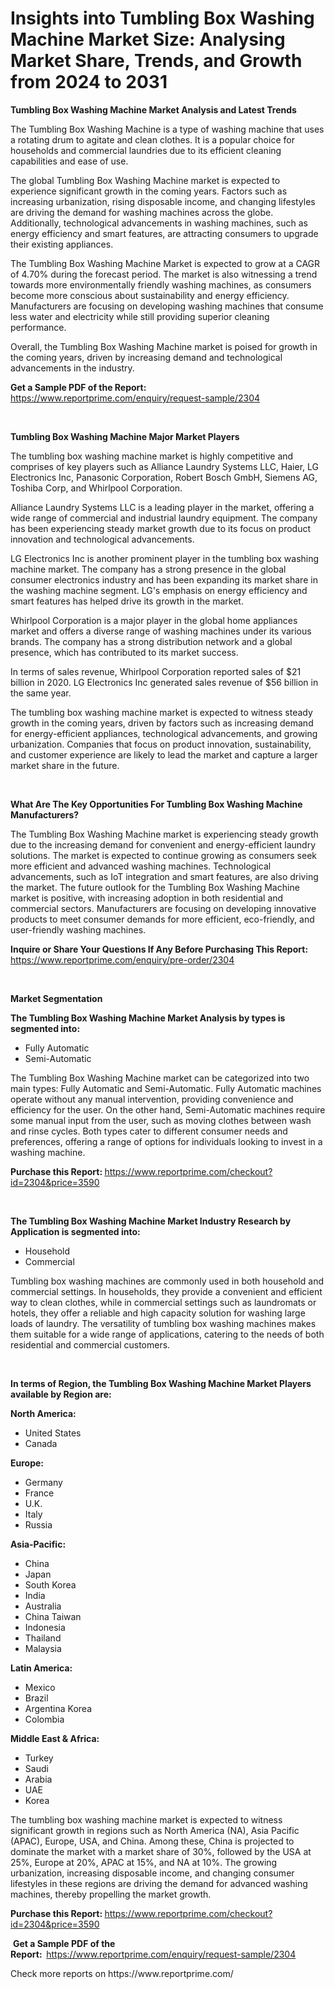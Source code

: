 <p><h1>Insights into Tumbling Box Washing Machine Market Size: Analysing Market Share, Trends, and Growth from 2024 to 2031</h1></p><p><strong>Tumbling Box Washing Machine Market Analysis and Latest Trends</strong></p>
<p><p>The Tumbling Box Washing Machine is a type of washing machine that uses a rotating drum to agitate and clean clothes. It is a popular choice for households and commercial laundries due to its efficient cleaning capabilities and ease of use.</p><p>The global Tumbling Box Washing Machine market is expected to experience significant growth in the coming years. Factors such as increasing urbanization, rising disposable income, and changing lifestyles are driving the demand for washing machines across the globe. Additionally, technological advancements in washing machines, such as energy efficiency and smart features, are attracting consumers to upgrade their existing appliances.</p><p>The Tumbling Box Washing Machine Market is expected to grow at a CAGR of 4.70% during the forecast period. The market is also witnessing a trend towards more environmentally friendly washing machines, as consumers become more conscious about sustainability and energy efficiency. Manufacturers are focusing on developing washing machines that consume less water and electricity while still providing superior cleaning performance.</p><p>Overall, the Tumbling Box Washing Machine market is poised for growth in the coming years, driven by increasing demand and technological advancements in the industry.</p></p>
<p><strong>Get a Sample PDF of the Report:&nbsp;</strong> <a href="https://www.reportprime.com/enquiry/request-sample/2304">https://www.reportprime.com/enquiry/request-sample/2304</a></p>
<p>&nbsp;</p>
<p><strong>Tumbling Box Washing Machine Major Market Players</strong></p>
<p><p>The tumbling box washing machine market is highly competitive and comprises of key players such as Alliance Laundry Systems LLC, Haier, LG Electronics Inc, Panasonic Corporation, Robert Bosch GmbH, Siemens AG, Toshiba Corp, and Whirlpool Corporation. </p><p>Alliance Laundry Systems LLC is a leading player in the market, offering a wide range of commercial and industrial laundry equipment. The company has been experiencing steady market growth due to its focus on product innovation and technological advancements.</p><p>LG Electronics Inc is another prominent player in the tumbling box washing machine market. The company has a strong presence in the global consumer electronics industry and has been expanding its market share in the washing machine segment. LG's emphasis on energy efficiency and smart features has helped drive its growth in the market.</p><p>Whirlpool Corporation is a major player in the global home appliances market and offers a diverse range of washing machines under its various brands. The company has a strong distribution network and a global presence, which has contributed to its market success.</p><p>In terms of sales revenue, Whirlpool Corporation reported sales of $21 billion in 2020. LG Electronics Inc generated sales revenue of $56 billion in the same year.</p><p>The tumbling box washing machine market is expected to witness steady growth in the coming years, driven by factors such as increasing demand for energy-efficient appliances, technological advancements, and growing urbanization. Companies that focus on product innovation, sustainability, and customer experience are likely to lead the market and capture a larger market share in the future.</p></p>
<p>&nbsp;</p>
<p><strong>What Are The Key Opportunities For Tumbling Box Washing Machine Manufacturers?</strong></p>
<p><p>The Tumbling Box Washing Machine market is experiencing steady growth due to the increasing demand for convenient and energy-efficient laundry solutions. The market is expected to continue growing as consumers seek more efficient and advanced washing machines. Technological advancements, such as IoT integration and smart features, are also driving the market. The future outlook for the Tumbling Box Washing Machine market is positive, with increasing adoption in both residential and commercial sectors. Manufacturers are focusing on developing innovative products to meet consumer demands for more efficient, eco-friendly, and user-friendly washing machines.</p></p>
<p><strong>Inquire or Share Your Questions If Any Before Purchasing This Report:</strong> <a href="https://www.reportprime.com/enquiry/pre-order/2304">https://www.reportprime.com/enquiry/pre-order/2304</a></p>
<p>&nbsp;</p>
<p><strong>Market Segmentation</strong></p>
<p><strong>The Tumbling Box Washing Machine Market Analysis by types is segmented into:</strong></p>
<p><ul><li>Fully Automatic</li><li>Semi-Automatic</li></ul></p>
<p><p>The Tumbling Box Washing Machine market can be categorized into two main types: Fully Automatic and Semi-Automatic. Fully Automatic machines operate without any manual intervention, providing convenience and efficiency for the user. On the other hand, Semi-Automatic machines require some manual input from the user, such as moving clothes between wash and rinse cycles. Both types cater to different consumer needs and preferences, offering a range of options for individuals looking to invest in a washing machine.</p></p>
<p><strong>Purchase this Report:&nbsp;</strong><a href="https://www.reportprime.com/checkout?id=2304&price=3590">https://www.reportprime.com/checkout?id=2304&price=3590</a></p>
<p>&nbsp;</p>
<p><strong>The Tumbling Box Washing Machine Market Industry Research by Application is segmented into:</strong></p>
<p><ul><li>Household</li><li>Commercial</li></ul></p>
<p><p>Tumbling box washing machines are commonly used in both household and commercial settings. In households, they provide a convenient and efficient way to clean clothes, while in commercial settings such as laundromats or hotels, they offer a reliable and high capacity solution for washing large loads of laundry. The versatility of tumbling box washing machines makes them suitable for a wide range of applications, catering to the needs of both residential and commercial customers.</p></p>
<p>&nbsp;</p>
<p><strong>In terms of Region, the Tumbling Box Washing Machine Market Players available by Region are:</strong></p>
<p>
    <p> <strong> North America: </strong>
        <ul>
            <li>United States</li>
            <li>Canada</li>
        </ul>
        </p> 
    <p> <strong> Europe: </strong>
        <ul>
            <li>Germany</li>
            <li>France</li>
            <li>U.K.</li>
            <li>Italy</li>
            <li>Russia</li>
        </ul>
        </p> 
    <p> <strong> Asia-Pacific: </strong>
        <ul>
            <li>China</li>
            <li>Japan</li>
            <li>South Korea</li>
            <li>India</li>
            <li>Australia</li>
            <li>China Taiwan</li>
            <li>Indonesia</li>
            <li>Thailand</li>
            <li>Malaysia</li>
        </ul>
        </p> 
    <p> <strong> Latin America: </strong>
        <ul>
            <li>Mexico</li>
            <li>Brazil</li>
            <li>Argentina Korea</li>
            <li>Colombia</li>
        </ul>
        </p> 
    <p> <strong> Middle East & Africa: </strong>
        <ul>
            <li>Turkey</li>
            <li>Saudi</li>
            <li>Arabia</li>
            <li>UAE</li>
            <li>Korea</li>
        </ul>
    </p>
    </p>
<p><p>The tumbling box washing machine market is expected to witness significant growth in regions such as North America (NA), Asia Pacific (APAC), Europe, USA, and China. Among these, China is projected to dominate the market with a market share of 30%, followed by the USA at 25%, Europe at 20%, APAC at 15%, and NA at 10%. The growing urbanization, increasing disposable income, and changing consumer lifestyles in these regions are driving the demand for advanced washing machines, thereby propelling the market growth.</p></p>
<p><strong>Purchase this Report: </strong><a href="https://www.reportprime.com/checkout?id=2304&price=3590">https://www.reportprime.com/checkout?id=2304&price=3590</a></p>
<p>&nbsp;<strong>Get a Sample PDF of the Report:&nbsp;&nbsp;</strong><a href="https://www.reportprime.com/enquiry/request-sample/2304">https://www.reportprime.com/enquiry/request-sample/2304</a></p>
<p><strong></strong></p>
<p>Check more reports on https://www.reportprime.com/</p>